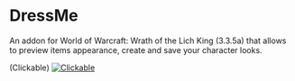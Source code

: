 # DressMe

An addon for World of Warcraft: Wrath of the Lich King (3.3.5a) that allows to preview items appearance, create and save your character looks.

(Clickable)
[![Clickable](https://i.imgur.com/yaBe322.png)](https://i.imgur.com/y4t4qVP.mp4)